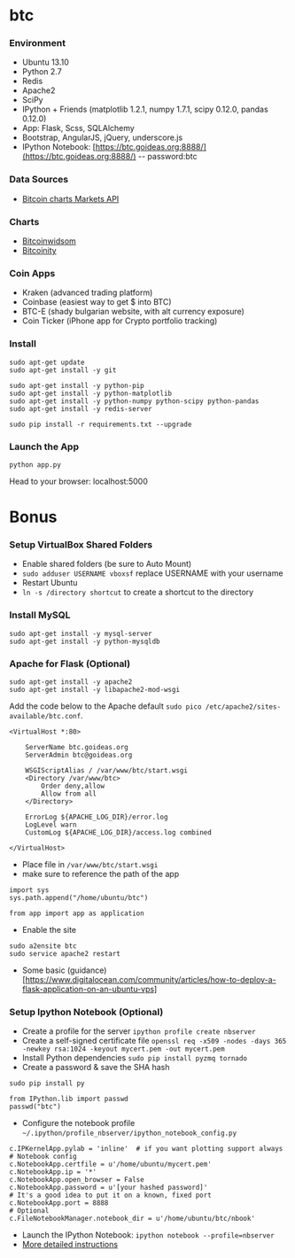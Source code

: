 btc
=======

### Environment

 * Ubuntu 13.10
 * Python 2.7
 * Redis
 * Apache2
 * SciPy
 * IPython + Friends (matplotlib 1.2.1, numpy 1.7.1, scipy 0.12.0, pandas 0.12.0)
 * App: Flask, Scss, SQLAlchemy
 * Bootstrap, AngularJS, jQuery, underscore.js
 * IPython Notebook: [https://btc.goideas.org:8888/](https://btc.goideas.org:8888/) -- password:btc

### Data Sources

 * [Bitcoin charts Markets API](http://bitcoincharts.com/about/markets-api/)

### Charts

 * [Bitcoinwidsom](http://bitcoinwisdom.com)
 * [Bitcoinity](http://bitcoinity.org/markets)

### Coin Apps

 * Kraken (advanced trading platform)
 * Coinbase (easiest way to get $ into BTC)
 * BTC-E (shady bulgarian website, with alt currency exposure)
 * Coin Ticker (iPhone app for Crypto portfolio tracking)

### Install

```
sudo apt-get update
sudo apt-get install -y git

sudo apt-get install -y python-pip
sudo apt-get install -y python-matplotlib
sudo apt-get install -y python-numpy python-scipy python-pandas
sudo apt-get install -y redis-server

sudo pip install -r requirements.txt --upgrade
```

### Launch the App
```
python app.py
```

Head to your browser: localhost:5000

# Bonus

### Setup VirtualBox Shared Folders

  * Enable shared folders (be sure to Auto Mount)
  * `sudo adduser USERNAME vboxsf` replace USERNAME with your username
  * Restart Ubuntu
  * `ln -s /directory shortcut` to create a shortcut to the directory

### Install MySQL

```
sudo apt-get install -y mysql-server
sudo apt-get install -y python-mysqldb
```

### Apache for Flask (Optional)

```
sudo apt-get install -y apache2
sudo apt-get install -y libapache2-mod-wsgi
```

Add the code below to the Apache default `sudo pico /etc/apache2/sites-available/btc.conf`.

```
<VirtualHost *:80>

    ServerName btc.goideas.org
    ServerAdmin btc@goideas.org

    WSGIScriptAlias / /var/www/btc/start.wsgi
    <Directory /var/www/btc>
        Order deny,allow
        Allow from all
    </Directory>

    ErrorLog ${APACHE_LOG_DIR}/error.log
    LogLevel warn
    CustomLog ${APACHE_LOG_DIR}/access.log combined

</VirtualHost>
```

 * Place file in `/var/www/btc/start.wsgi`
 * make sure to reference the path of the app

```
import sys
sys.path.append("/home/ubuntu/btc")

from app import app as application
```

  * Enable the site

``` 
sudo a2ensite btc
sudo service apache2 restart
```

  * Some basic (guidance)[https://www.digitalocean.com/community/articles/how-to-deploy-a-flask-application-on-an-ubuntu-vps]

### Setup Ipython Notebook (Optional)

  * Create a profile for the server `ipython profile create nbserver`
  * Create a self-signed certificate file `openssl req -x509 -nodes -days 365 -newkey rsa:1024 -keyout mycert.pem -out mycert.pem`
  * Install Python dependencies `sudo pip install pyzmq tornado`
  * Create a password & save the SHA hash

```
sudo pip install py

from IPython.lib import passwd
passwd("btc")
```

  * Configure the notebook profile `~/.ipython/profile_nbserver/ipython_notebook_config.py`

```
c.IPKernelApp.pylab = 'inline'  # if you want plotting support always
# Notebook config
c.NotebookApp.certfile = u'/home/ubuntu/mycert.pem'
c.NotebookApp.ip = '*'
c.NotebookApp.open_browser = False
c.NotebookApp.password = u'[your hashed password]'
# It's a good idea to put it on a known, fixed port
c.NotebookApp.port = 8888
# Optional
c.FileNotebookManager.notebook_dir = u'/home/ubuntu/btc/nbook'
```

  * Launch the IPython Notebook: `ipython notebook --profile=nbserver`
  * [More detailed instructions](http://nbviewer.ipython.org/github/Unidata/tds-python-workshop/blob/master/ipython-notebook-server.ipynb)

